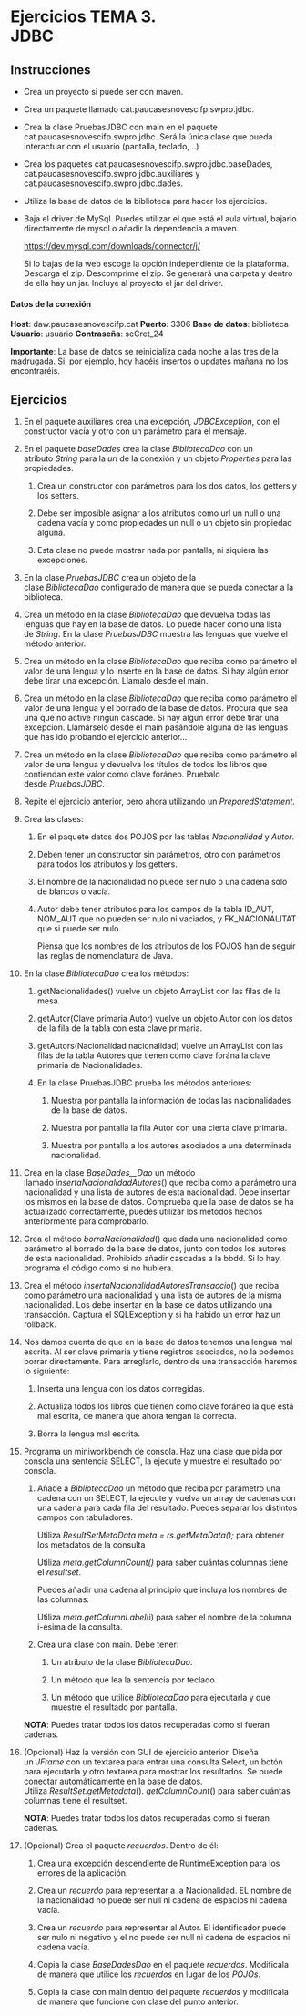 # **Ejercicios TEMA 3.** <br>JDBC

## Instrucciones

- Crea un proyecto si puede ser con maven.
    
- Crea un paquete llamado cat.paucasesnovescifp.swpro.jdbc.
    
- Crea la clase PruebasJDBC con main en el paquete cat.paucasesnovescifp.swpro.jdbc. Será la única clase que pueda interactuar con el usuario (pantalla, teclado, ..)
    
- Crea los paquetes cat.paucasesnovescifp.swpro.jdbc.baseDades, cat.paucasesnovescifp.swpro.jdbc.auxiliares y cat.paucasesnovescifp.swpro.jdbc.dades.
    
- Utiliza la base de datos de la biblioteca para hacer los ejercicios.
    
- Baja el driver de MySql. Puedes utilizar el que está el aula virtual, bajarlo directamente de mysql o añadir la dependencia a maven.
    
    https://dev.mysql.com/downloads/connector/j/
    
    Si lo bajas de la web escoge la opción independiente de la plataforma. Descarga el zip. Descomprime el zip. Se generará una carpeta y dentro de ella hay un jar. Incluye al proyecto el jar del driver.
    

#### Datos de la conexión  

**Host**: daw.paucasesnovescifp.cat
**Puerto**: 3306
**Base de datos**: biblioteca
**Usuario**: usuario
**Contraseña**: seCret_24

**Importante**: La base de datos se reinicializa cada noche a las tres de la madrugada. Si, por ejemplo, hoy hacéis insertos o updates mañana no los encontraréis.  

  

## Ejercicios

1. En el paquete auxiliares crea una excepción, _JDBCException_, con el constructor vacía y otro con un parámetro para el mensaje.
    
2. En el paquete _baseDades_ crea la clase _BibliotecaDao_ con un atributo _String_ para la _url_ de la conexión y un objeto _Properties_ para las propiedades.
    
    1. Crea un constructor con parámetros para los dos datos, los getters y los setters.
        
    2. Debe ser imposible asignar a los atributos como url un null o una cadena vacía y como propiedades un null o un objeto sin propiedad alguna.
        
    3. Esta clase no puede mostrar nada por pantalla, ni siquiera las excepciones.
        
3. En la clase _PruebasJDBC_ crea un objeto de la clase _BibliotecaDao_ configurado de manera que se pueda conectar a la biblioteca.
    
4. Crea un método en la clase _BibliotecaDao_ que devuelva todas las lenguas que hay en la base de datos. Lo puede hacer como una lista de _String_. En la clase _PruebasJDBC_ muestra las lenguas que vuelve el método anterior.
    
5. Crea un método en la clase _BibliotecaDao_ que reciba como parámetro el valor de una lengua y lo inserte en la base de datos. Si hay algún error debe tirar una excepción. Llamalo desde el main.
    
6. Crea un método en la clase _BibliotecaDao_ que reciba como parámetro el valor de una lengua y el borrado de la base de datos. Procura que sea una que no active ningún cascade. Si hay algún error debe tirar una excepción. Llamárselo desde el main pasándole alguna de las lenguas que has ido probando el ejercicio anterior...
    
7. Crea un método en la clase _BibliotecaDao_ que reciba como parámetro el valor de una lengua y devuelva los títulos de todos los libros que contiendan este valor como clave foráneo. Pruebalo desde _PruebasJDBC_.
    
8. Repite el ejercicio anterior, pero ahora utilizando un _PreparedStatement_.
    
9. Crea las clases:
    
    1. En el paquete datos dos POJOS por las tablas _Nacionalidad_ y _Autor_.
        
    2. Deben tener un constructor sin parámetros, otro con parámetros para todos los atributos y los getters.
        
    3. El nombre de la nacionalidad no puede ser nulo o una cadena sólo de blancos o vacía.
        
    4. Autor debe tener atributos para los campos de la tabla ID_AUT, NOM_AUT que no pueden ser nulo ni vaciados, y FK_NACIONALITAT que si puede ser nulo.
        
        Piensa que los nombres de los atributos de los POJOS han de seguir las reglas de nomenclatura de Java.
        
10. En la clase _BibliotecaDao_ crea los métodos:
    
    1. getNacionalidades() vuelve un objeto ArrayList<Nacionalidad> con las filas de la mesa.
        
    2. getAutor(Clave primaria Autor) vuelve un objeto Autor con los datos de la fila de la tabla con esta clave primaria.
        
    3. getAutors(Nacionalidad nacionalidad) vuelve un ArrayList<Autor> con las filas de la tabla Autores que tienen como clave forána la clave primaria de Nacionalidades.
        
    4. En la clase PruebasJDBC prueba los métodos anteriores:
        
        1. Muestra por pantalla la información de todas las nacionalidades de la base de datos.
            
        2. Muestra por pantalla la fila Autor con una cierta clave primaria.
            
        3. Muestra por pantalla a los autores asociados a una determinada nacionalidad.
            
11. Crea en la clase _BaseDades__Dao_ un método llamado _insertaNacionalidadAutores_() que reciba como a parámetro una nacionalidad y una lista de autores de esta nacionalidad. Debe insertar los mismos en la base de datos. Comprueba que la base de datos se ha actualizado correctamente, puedes utilizar los métodos hechos anteriormente para comprobarlo.
    
12. Crea el método _borraNacionalidad_() que dada una nacionalidad como parámetro el borrado de la base de datos, junto con todos los autores de esta nacionalidad. Prohibido añadir cascadas a la bbdd. Si lo hay, programa el código como si no hubiera.
    
13. Crea el método _insertaNacionalidadAutoresTransaccio_() que reciba como parámetro una nacionalidad y una lista de autores de la misma nacionalidad. Los debe insertar en la base de datos utilizando una transacción. Captura el SQLException y si ha habido un error haz un rollback.
    
14. Nos damos cuenta de que en la base de datos tenemos una lengua mal escrita. Al ser clave primaria y tiene registros asociados, no la podemos borrar directamente. Para arreglarlo, dentro de una transacción haremos lo siguiente:
    
    1. Inserta una lengua con los datos corregidas.
        
    2. Actualiza todos los libros que tienen como clave foráneo la que está mal escrita, de manera que ahora tengan la correcta.
        
    3. Borra la lengua mal escrita.
        
15. Programa un miniworkbench de consola. Haz una clase que pida por consola una sentencia SELECT, la ejecute y muestre el resultado por consola.
    
    1. Añade a _BibliotecaDao_ un método que reciba por parámetro una cadena con un SELECT, la ejecute y vuelva un array de cadenas con una cadena para cada fila del resultado. Puedes separar los distintos campos con tabuladores.
        
        Utiliza _ResultSetMetaData meta = rs.getMetaData();_ para obtener los metadatos de la consulta
        
        Utiliza _meta.getColumnCount()_ para saber cuántas columnas tiene el _resultset_.
        
        Puedes añadir una cadena al principio que incluya los nombres de las columnas:
        
        Utiliza _meta.getColumnLabel_(i) para saber el nombre de la columna i-ésima de la consulta.
        
    2. Crea una clase con main. Debe tener:
        
        1. Un atributo de la clase _BibliotecaDao_.
            
        2. Un método que lea la sentencia por teclado.
            
        3. Un método que utilice _BibliotecaDao_ para ejecutarla y que muestre el resultado por pantalla.
            
    
    **NOTA**: Puedes tratar todos los datos recuperadas como si fueran cadenas.
    
16. (Opcional) Haz la versión con GUI de ejercicio anterior. Diseña un _JFrame_ con un textarea para entrar una consulta Select, un botón para ejecutarla y otro textarea para mostrar los resultados. Se puede conectar automáticamente en la base de datos. Utiliza _ResultSet.getMetadata_(). _getColumnCount_() para saber cuántas columnas tiene el resultset.
    
    **NOTA**: Puedes tratar todos los datos recuperadas como si fueran cadenas.
    
17. (Opcional) Crea el paquete _recuerdos_. Dentro de él:
    
    1. Crea una excepción descendiente de RuntimeException para los errores de la aplicación.
        
    2. Crea un _recuerdo_ para representar a la Nacionalidad. EL nombre de la nacionalidad no puede ser null ni cadena de espacios ni cadena vacía.
        
    3. Crea un _recuerdo_ para representar al Autor. El identificador puede ser nulo ni negativo y el no puede ser null ni cadena de espacios ni cadena vacía.
        
    4. Copia la clase _BaseDadesDao_ en el paquete _recuerdos_. Modificala de manera que utilice los _recuerdos_ en lugar de los _POJOs_.
        
    5. Copia la clase con main dentro del paquete _recuerdos_ y modificala de manera que funcione con clase del punto anterior.